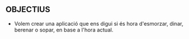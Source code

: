 ## OBJECTIUS

- Volem crear una aplicació que ens digui si és hora d'esmorzar, dinar, berenar o sopar, en base a l'hora actual.
